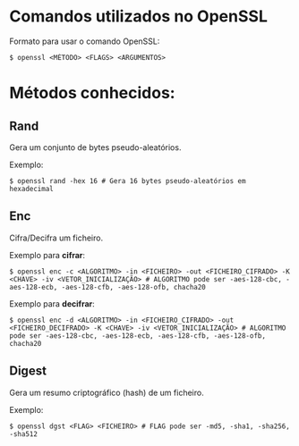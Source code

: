 # Comandos utilizados no OpenSSL

Formato para usar o comando OpenSSL:
```console
$ openssl <MÉTODO> <FLAGS> <ARGUMENTOS>
```

# Métodos conhecidos:

## Rand
Gera um conjunto de bytes pseudo-aleatórios.

Exemplo:
```console
$ openssl rand -hex 16 # Gera 16 bytes pseudo-aleatórios em hexadecimal
```

## Enc
Cifra/Decifra um ficheiro.

Exemplo para **cifrar**:
```console
$ openssl enc -c <ALGORITMO> -in <FICHEIRO> -out <FICHEIRO_CIFRADO> -K <CHAVE> -iv <VETOR_INICIALIZAÇÃO> # ALGORITMO pode ser -aes-128-cbc, -aes-128-ecb, -aes-128-cfb, -aes-128-ofb, chacha20
```

Exemplo para **decifrar**:
```console
$ openssl enc -d <ALGORITMO> -in <FICHEIRO_CIFRADO> -out <FICHEIRO_DECIFRADO> -K <CHAVE> -iv <VETOR_INICIALIZAÇÃO> # ALGORITMO pode ser -aes-128-cbc, -aes-128-ecb, -aes-128-cfb, -aes-128-ofb, chacha20
```

## Digest
Gera um resumo criptográfico (hash) de um ficheiro.

Exemplo:
```console
$ openssl dgst <FLAG> <FICHEIRO> # FLAG pode ser -md5, -sha1, -sha256, -sha512
```